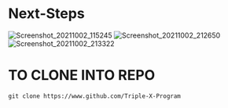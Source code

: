 # Next-Steps

![Screenshot_20211002_115245](https://user-images.githubusercontent.com/87420016/135728156-156689ad-ead4-432c-9bfd-820861ea964f.png)
![Screenshot_20211002_212650](https://user-images.githubusercontent.com/87420016/135728169-514eb9a6-dde0-4dde-b6ab-43199b0f6fbe.png)
![Screenshot_20211002_213322](https://user-images.githubusercontent.com/87420016/135728171-73074504-22f5-40af-b6e6-a6343b53f1cb.png)

# TO CLONE INTO REPO

```
git clone https://www.github.com/Triple-X-Program
```

